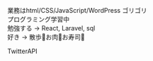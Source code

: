 業務はhtml/CSS/JavaScript/WordPress ゴリゴリ  
プログラミング学習中  
勉強する → React, Laravel, sql  
好き → 散歩🐾お肉🍖お寿司🍣

TwitterAPI
